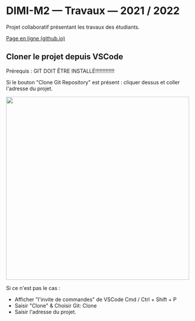 # DIMI-M2 — Travaux — 2021 / 2022

Projet collaboratif présentant les travaux des étudiants.

[Page en ligne (github.io)](https://jniac.github.io/dimi-m2-work-21-22/)

## Cloner le projet depuis VSCode

Prérequis : GIT DOIT ÊTRE INSTALLÉ!!!!!!!!!!!!!

Si le bouton "Clone Git Repository" est présent : cliquer dessus et coller l'adresse du projet.

<img height=500 src="https://user-images.githubusercontent.com/11039919/143419613-33b1bdad-5259-4f02-8a34-fd72abe7ca36.png">

Si ce n'est pas le cas :  
- Afficher "l'invite de commandes" de VSCode Cmd / Ctrl + Shift + P
- Saisir "Clone" & Choisir Git: Clone
- Saisir l'adresse du projet.

